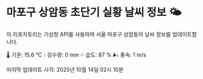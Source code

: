 
# 마포구 상암동 초단기 실황 날씨 정보 🌤️

이 리포지토리는 기상청 API를 사용하여 서울 마포구 상암동의 날씨 정보를 업데이트합니다. 

🌡️ 기온: 15.6 ℃
💧 강수량: 0 mm
💦 습도: 87 %
🌬️ 풍속: 1 m/s

마지막 업데이트 시각: 2025년 10월 14일 02시 10분    
